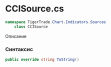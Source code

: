 
# CCISource.cs
```csharp
namespace TigerTrade.Chart.Indicators.Sources  
    class CCISource
```

Описание

### Синтаксис
```csharp
public override string ToString()
```


                    
                    